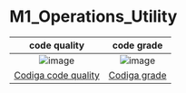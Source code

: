 # M1_Operations_Utility
|    code quality                                                                                               | code grade            |
|:-------------------------------------------------------------------------------------------------------------:|:---------------------:|
|![image](https://user-images.githubusercontent.com/98873866/153565339-f2e37c9d-bbc5-4ad5-9308-b0fb93b94ca3.png)|![image](https://user-images.githubusercontent.com/98873866/153565420-c4bf3256-bbb6-42f3-a72f-eef13c76c91a.png)
|[Codiga code quality](https://api.codiga.io/project/30990/score/svg)                                           |[Codiga grade](https://api.codiga.io/project/30990/status/svg)
